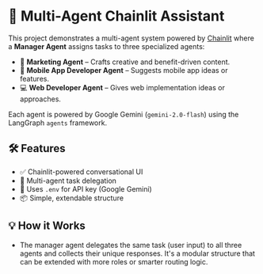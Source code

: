 # 🤖 Multi-Agent Chainlit Assistant

This project demonstrates a multi-agent system powered by [Chainlit](https://www.chainlit.io/) where a **Manager Agent** assigns tasks to three specialized agents:

- 🎯 **Marketing Agent** – Crafts creative and benefit-driven content.
- 📱 **Mobile App Developer Agent** – Suggests mobile app ideas or features.
- 💻 **Web Developer Agent** – Gives web implementation ideas or approaches.

Each agent is powered by Google Gemini (`gemini-2.0-flash`) using the LangGraph `agents` framework.

## 🛠 Features

- ✅ Chainlit-powered conversational UI
- 🤝 Multi-agent task delegation
- 🔐 Uses `.env` for API key (Google Gemini)
- 📦 Simple, extendable structure


## 💡 How it Works
- The manager agent delegates the same task (user input) to all three agents and collects their unique responses. It's a modular structure that can be extended with more roles or smarter routing logic.